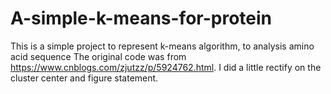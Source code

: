 # A-simple-k-means-for-protein
This is a simple project to represent k-means algorithm, to analysis amino acid sequence
The original code was from https://www.cnblogs.com/zjutzz/p/5924762.html.
I did a little rectify on the cluster center and figure statement.
